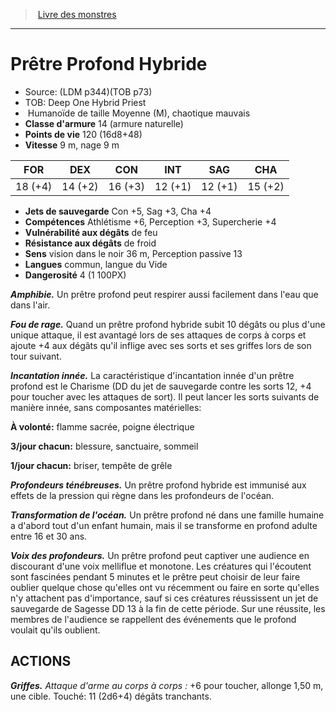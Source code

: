 ﻿> [Livre des monstres](tome_of_beasts.md)

---

# Prêtre Profond Hybride

- Source: (LDM p344)(TOB p73)
- TOB: Deep One Hybrid Priest
-  Humanoïde de taille Moyenne (M), chaotique mauvais
- **Classe d'armure** 14 (armure naturelle)
- **Points de vie** 120 (16d8+48)
- **Vitesse** 9 m, nage 9 m

|FOR|DEX|CON|INT|SAG|CHA|
|---|---|---|---|---|---|
|18 (+4)|14 (+2)|16 (+3)|12 (+1)|12 (+1)|15 (+2)|

- **Jets de sauvegarde** Con +5, Sag +3, Cha +4
- **Compétences** Athlétisme +6, Perception +3, Supercherie +4
- **Vulnérabilité aux dégâts** de feu
- **Résistance aux dégâts** de froid
- **Sens** vision dans le noir 36 m, Perception passive 13
- **Langues** commun, langue du Vide
- **Dangerosité** 4 (1 100PX)

**_Amphibie._** Un prêtre profond peut respirer aussi facilement dans l'eau que dans l'air.

**_Fou de rage._** Quand un prêtre profond hybride subit 10 dégâts ou plus d'une unique attaque, il est avantagé lors de ses attaques de corps à corps et ajoute +4 aux dégâts qu'il inflige avec ses sorts et ses griffes lors de son tour suivant.

**_Incantation innée._** La caractéristique d'incantation innée d'un prêtre profond est le Charisme (DD du jet de sauvegarde contre les sorts 12, +4 pour toucher avec les attaques de sort). Il peut lancer les sorts suivants de manière innée, sans composantes matérielles:

**À volonté:** flamme sacrée, poigne électrique

**3/jour chacun:** blessure, sanctuaire, sommeil

**1/jour chacun:** briser, tempête de grêle

**_Profondeurs ténébreuses._** Un prêtre profond hybride est immunisé aux effets de la pression qui règne dans les profondeurs de l'océan.

**_Transformation de l'océan._** Un prêtre profond né dans une famille humaine a d'abord tout d'un enfant humain, mais il se transforme en profond adulte entre 16 et 30 ans.

**_Voix des profondeurs._** Un prêtre profond peut captiver une audience en discourant d'une voix melliflue et monotone. Les créatures qui l'écoutent sont fascinées pendant 5 minutes et le prêtre peut choisir de leur faire oublier quelque chose qu'elles ont vu récemment ou faire en sorte qu'elles n'y attachent pas d'importance, sauf si ces créatures réussissent un jet de sauvegarde de Sagesse DD 13 à la fin de cette période. Sur une réussite, les membres de l'audience se rappellent des événements que le profond voulait qu'ils oublient.

## ACTIONS

**_Griffes._** _Attaque d'arme au corps à corps :_ +6 pour toucher, allonge 1,50 m, une cible. Touché: 11 (2d6+4) dégâts tranchants.

